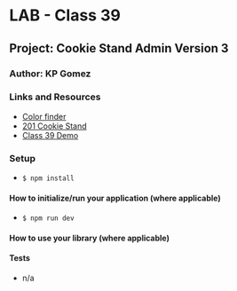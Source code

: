 # LAB - Class 39
## Project: Cookie Stand Admin Version 3
### Author: KP Gomez
### Links and Resources
- [Color finder](https://redketchup.io/color-picker)
- [201 Cookie Stand](https://github.com/kpgomez/cookie-stand/blob/main/README.md)
- [Class 39 Demo](https://github.com/codefellows/seattle-code-python-401n8/tree/main/class-39/in-class-demo)

### Setup
- `$ npm install`

#### How to initialize/run your application (where applicable)

- `$ npm run dev`

#### How to use your library (where applicable)

#### Tests
- n/a